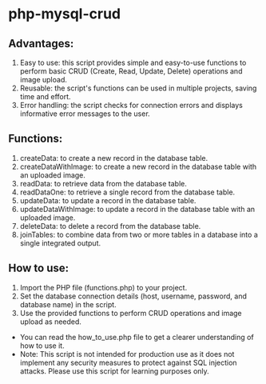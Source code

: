 # php-mysql-crud
## Advantages:

1. Easy to use: this script provides simple and easy-to-use functions to perform basic CRUD (Create, Read, Update, Delete) operations and image upload.
2. Reusable: the script's functions can be used in multiple projects, saving time and effort.
3. Error handling: the script checks for connection errors and displays informative error messages to the user.

## Functions:

1. createData: to create a new record in the database table.
2. createDataWithImage: to create a new record in the database table with an uploaded image.
3. readData: to retrieve data from the database table.
4. readDataOne: to retrieve a single record from the database table.
5. updateData: to update a record in the database table.
6. updateDataWithImage: to update a record in the database table with an uploaded image.
7. deleteData: to delete a record from the database table.
8. joinTables: to combine data from two or more tables in a database into a single integrated output.

## How to use:

1. Import the PHP file (functions.php) to your project.
2. Set the database connection details (host, username, password, and database name) in the script.
3. Use the provided functions to perform CRUD operations and image upload as needed.

- You can read the how_to_use.php file to get a clearer understanding of how to use it.
- Note: This script is not intended for production use as it does not implement any security measures to protect against SQL injection attacks. Please use this script for learning purposes only.
